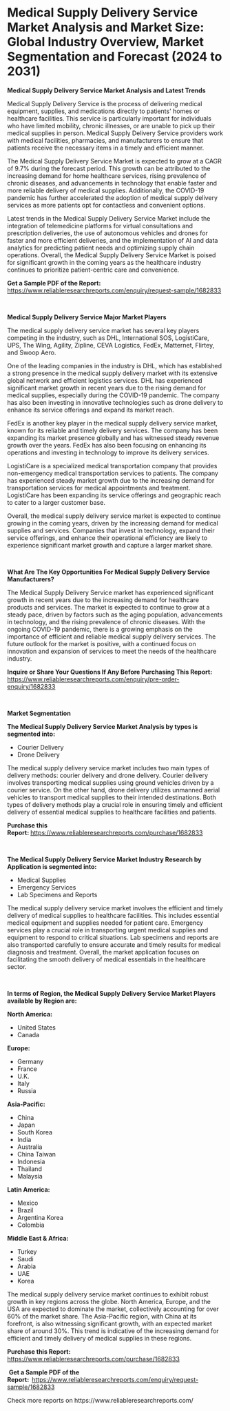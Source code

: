 <p><h1>Medical Supply Delivery Service Market Analysis and Market Size: Global Industry Overview, Market Segmentation and Forecast (2024 to 2031)</h1></p><p><strong>Medical Supply Delivery Service Market Analysis and Latest Trends</strong></p>
<p><p>Medical Supply Delivery Service is the process of delivering medical equipment, supplies, and medications directly to patients' homes or healthcare facilities. This service is particularly important for individuals who have limited mobility, chronic illnesses, or are unable to pick up their medical supplies in person. Medical Supply Delivery Service providers work with medical facilities, pharmacies, and manufacturers to ensure that patients receive the necessary items in a timely and efficient manner.</p><p>The Medical Supply Delivery Service Market is expected to grow at a CAGR of 9.7% during the forecast period. This growth can be attributed to the increasing demand for home healthcare services, rising prevalence of chronic diseases, and advancements in technology that enable faster and more reliable delivery of medical supplies. Additionally, the COVID-19 pandemic has further accelerated the adoption of medical supply delivery services as more patients opt for contactless and convenient options.</p><p>Latest trends in the Medical Supply Delivery Service Market include the integration of telemedicine platforms for virtual consultations and prescription deliveries, the use of autonomous vehicles and drones for faster and more efficient deliveries, and the implementation of AI and data analytics for predicting patient needs and optimizing supply chain operations. Overall, the Medical Supply Delivery Service Market is poised for significant growth in the coming years as the healthcare industry continues to prioritize patient-centric care and convenience.</p></p>
<p><strong>Get a Sample PDF of the Report:&nbsp;</strong> <a href="https://www.reliableresearchreports.com/enquiry/request-sample/1682833">https://www.reliableresearchreports.com/enquiry/request-sample/1682833</a></p>
<p>&nbsp;</p>
<p><strong>Medical Supply Delivery Service Major Market Players</strong></p>
<p><p>The medical supply delivery service market has several key players competing in the industry, such as DHL, International SOS, LogistiCare, UPS, The Wing, Agility, Zipline, CEVA Logistics, FedEx, Matternet, Flirtey, and Swoop Aero.</p><p>One of the leading companies in the industry is DHL, which has established a strong presence in the medical supply delivery market with its extensive global network and efficient logistics services. DHL has experienced significant market growth in recent years due to the rising demand for medical supplies, especially during the COVID-19 pandemic. The company has also been investing in innovative technologies such as drone delivery to enhance its service offerings and expand its market reach.</p><p>FedEx is another key player in the medical supply delivery service market, known for its reliable and timely delivery services. The company has been expanding its market presence globally and has witnessed steady revenue growth over the years. FedEx has also been focusing on enhancing its operations and investing in technology to improve its delivery services.</p><p>LogistiCare is a specialized medical transportation company that provides non-emergency medical transportation services to patients. The company has experienced steady market growth due to the increasing demand for transportation services for medical appointments and treatment. LogistiCare has been expanding its service offerings and geographic reach to cater to a larger customer base.</p><p>Overall, the medical supply delivery service market is expected to continue growing in the coming years, driven by the increasing demand for medical supplies and services. Companies that invest in technology, expand their service offerings, and enhance their operational efficiency are likely to experience significant market growth and capture a larger market share.</p></p>
<p>&nbsp;</p>
<p><strong>What Are The Key Opportunities For Medical Supply Delivery Service Manufacturers?</strong></p>
<p><p>The Medical Supply Delivery Service market has experienced significant growth in recent years due to the increasing demand for healthcare products and services. The market is expected to continue to grow at a steady pace, driven by factors such as the aging population, advancements in technology, and the rising prevalence of chronic diseases. With the ongoing COVID-19 pandemic, there is a growing emphasis on the importance of efficient and reliable medical supply delivery services. The future outlook for the market is positive, with a continued focus on innovation and expansion of services to meet the needs of the healthcare industry.</p></p>
<p><strong>Inquire or Share Your Questions If Any Before Purchasing This Report:</strong> <a href="https://www.reliableresearchreports.com/enquiry/pre-order-enquiry/1682833">https://www.reliableresearchreports.com/enquiry/pre-order-enquiry/1682833</a></p>
<p>&nbsp;</p>
<p><strong>Market Segmentation</strong></p>
<p><strong>The Medical Supply Delivery Service Market Analysis by types is segmented into:</strong></p>
<p><ul><li>Courier Delivery</li><li>Drone Delivery</li></ul></p>
<p><p>The medical supply delivery service market includes two main types of delivery methods: courier delivery and drone delivery. Courier delivery involves transporting medical supplies using ground vehicles driven by a courier service. On the other hand, drone delivery utilizes unmanned aerial vehicles to transport medical supplies to their intended destinations. Both types of delivery methods play a crucial role in ensuring timely and efficient delivery of essential medical supplies to healthcare facilities and patients.</p></p>
<p><strong>Purchase this Report:&nbsp;</strong><a href="https://www.reliableresearchreports.com/purchase/1682833">https://www.reliableresearchreports.com/purchase/1682833</a></p>
<p>&nbsp;</p>
<p><strong>The Medical Supply Delivery Service Market Industry Research by Application is segmented into:</strong></p>
<p><ul><li>Medical Supplies</li><li>Emergency Services</li><li>Lab Specimens and Reports</li></ul></p>
<p><p>The medical supply delivery service market involves the efficient and timely delivery of medical supplies to healthcare facilities. This includes essential medical equipment and supplies needed for patient care. Emergency services play a crucial role in transporting urgent medical supplies and equipment to respond to critical situations. Lab specimens and reports are also transported carefully to ensure accurate and timely results for medical diagnosis and treatment. Overall, the market application focuses on facilitating the smooth delivery of medical essentials in the healthcare sector.</p></p>
<p>&nbsp;</p>
<p><strong>In terms of Region, the Medical Supply Delivery Service Market Players available by Region are:</strong></p>
<p>
    <p> <strong> North America: </strong>
        <ul>
            <li>United States</li>
            <li>Canada</li>
        </ul>
        </p> 
    <p> <strong> Europe: </strong>
        <ul>
            <li>Germany</li>
            <li>France</li>
            <li>U.K.</li>
            <li>Italy</li>
            <li>Russia</li>
        </ul>
        </p> 
    <p> <strong> Asia-Pacific: </strong>
        <ul>
            <li>China</li>
            <li>Japan</li>
            <li>South Korea</li>
            <li>India</li>
            <li>Australia</li>
            <li>China Taiwan</li>
            <li>Indonesia</li>
            <li>Thailand</li>
            <li>Malaysia</li>
        </ul>
        </p> 
    <p> <strong> Latin America: </strong>
        <ul>
            <li>Mexico</li>
            <li>Brazil</li>
            <li>Argentina Korea</li>
            <li>Colombia</li>
        </ul>
        </p> 
    <p> <strong> Middle East & Africa: </strong>
        <ul>
            <li>Turkey</li>
            <li>Saudi</li>
            <li>Arabia</li>
            <li>UAE</li>
            <li>Korea</li>
        </ul>
    </p>
    </p>
<p><p>The medical supply delivery service market continues to exhibit robust growth in key regions across the globe. North America, Europe, and the USA are expected to dominate the market, collectively accounting for over 60% of the market share. The Asia-Pacific region, with China at its forefront, is also witnessing significant growth, with an expected market share of around 30%. This trend is indicative of the increasing demand for efficient and timely delivery of medical supplies in these regions.</p></p>
<p><strong>Purchase this Report: </strong><a href="https://www.reliableresearchreports.com/purchase/1682833">https://www.reliableresearchreports.com/purchase/1682833</a></p>
<p>&nbsp;<strong>Get a Sample PDF of the Report:&nbsp;&nbsp;</strong><a href="https://www.reliableresearchreports.com/enquiry/request-sample/1682833">https://www.reliableresearchreports.com/enquiry/request-sample/1682833</a></p>
<p><strong></strong></p>
<p>Check more reports on https://www.reliableresearchreports.com/</p>